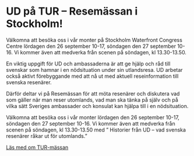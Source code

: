 # UD på TUR – Resemässan i Stockholm!

Välkomna att besöka oss i vår monter på Stockholm Waterfront Congress Centre lördagen den 26 september 10\-17, söndagen den 27 september 10\-16\. Vi kommer även att medverka från scenen på söndagen, kl 13\.30\-13\.50\.


En viktig uppgift för UD och ambassaderna är att ge hjälp och råd till svenskar som hamnar i en nödsituation under sin utlandsresa. UD arbetar också aktivt förebyggande med att nå ut med aktuell reseinformation till svenska resenärer.

Därför deltar vi på Resemässan för att möta resenärer och diskutera vad som gäller när man reser utomlands, vad man ska tänka på själv och på vilka sätt Sveriges ambassader och konsulat kan hjälpa till i en nödsituation.

Välkomna att besöka oss i vår monter lördagen den 26 september 10\-17, söndagen den 27 september 10\-16\. Vi kommer även att medverka från scenen på söndagen, kl 13\.30\-13\.50 med ” Historier från UD – vad svenska resenärer råkar ut för utomlands.”

[Läs med om TUR\-mässan](http://www.tur.se/Stockholm/Besokarinformation/ "Läs mer om TUR-mässan")
